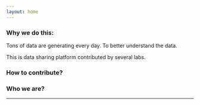```yaml
---
layout: home
---
```


### Why we do this:

Tons of data are generating every day. To better understand the data.

This is data sharing platform contributed by several labs.

### How to contribute?


### Who we are?

---
